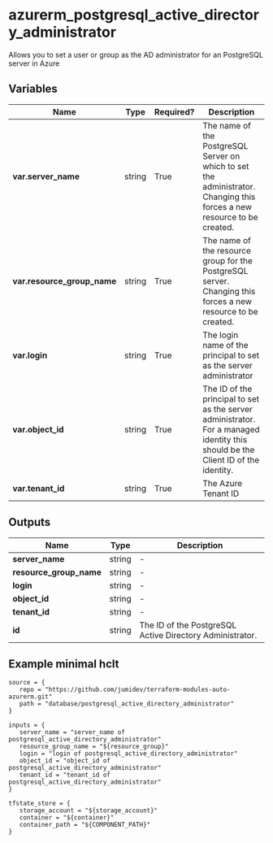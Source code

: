 # azurerm_postgresql_active_directory_administrator

Allows you to set a user or group as the AD administrator for an PostgreSQL server in Azure

## Variables

| Name | Type | Required? |  Description |
| ---- | ---- | --------- |  ----------- |
| **var.server_name** | string | True | The name of the PostgreSQL Server on which to set the administrator. Changing this forces a new resource to be created. | 
| **var.resource_group_name** | string | True | The name of the resource group for the PostgreSQL server. Changing this forces a new resource to be created. | 
| **var.login** | string | True | The login name of the principal to set as the server administrator | 
| **var.object_id** | string | True | The ID of the principal to set as the server administrator. For a managed identity this should be the Client ID of the identity. | 
| **var.tenant_id** | string | True | The Azure Tenant ID | 



## Outputs

| Name | Type | Description |
| ---- | ---- | --------- | 
| **server_name** | string  | - | 
| **resource_group_name** | string  | - | 
| **login** | string  | - | 
| **object_id** | string  | - | 
| **tenant_id** | string  | - | 
| **id** | string  | The ID of the PostgreSQL Active Directory Administrator. | 

## Example minimal hclt

```hcl
source = {
   repo = "https://github.com/jumidev/terraform-modules-auto-azurerm.git" 
   path = "database/postgresql_active_directory_administrator" 
}

inputs = {
   server_name = "server_name of postgresql_active_directory_administrator" 
   resource_group_name = "${resource_group}" 
   login = "login of postgresql_active_directory_administrator" 
   object_id = "object_id of postgresql_active_directory_administrator" 
   tenant_id = "tenant_id of postgresql_active_directory_administrator" 
}

tfstate_store = {
   storage_account = "${storage_account}" 
   container = "${container}" 
   container_path = "${COMPONENT_PATH}" 
}


```